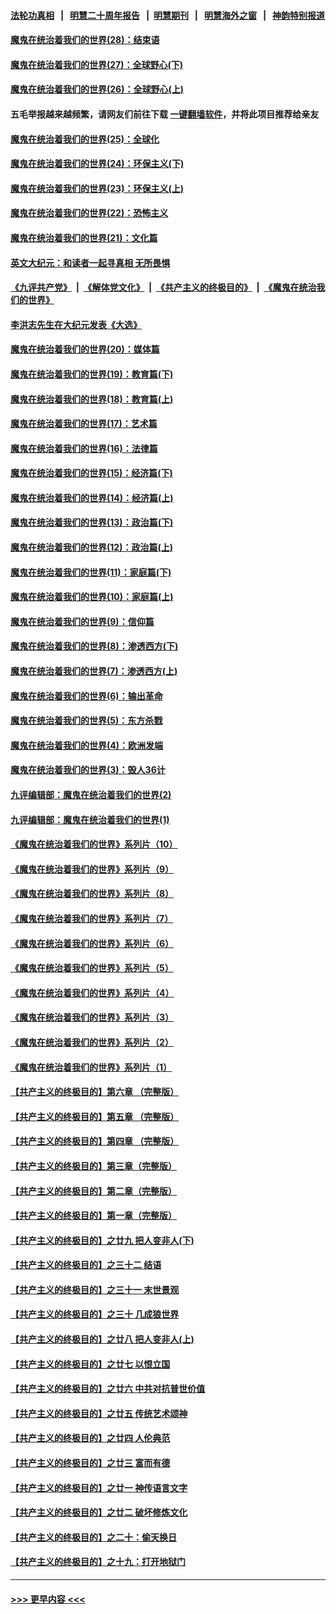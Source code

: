 #### [法轮功真相](https://github.com/gfw-breaker/truth/blob/master/README.md?t=0) &nbsp;&nbsp;|&nbsp;&nbsp; [明慧二十周年报告](https://github.com/gfw-breaker/mh-reports/blob/master/README.md?t=0) &nbsp;&nbsp;|&nbsp;&nbsp;[明慧期刊](https://github.com/gfw-breaker/mh-qikan) &nbsp;&nbsp;|&nbsp;&nbsp; [明慧海外之窗](https://github.com/gfw-breaker/mh-news/blob/master/README.md?t=0) &nbsp;&nbsp;|&nbsp;&nbsp; [神韵特别报道](https://github.com/gfw-breaker/mh-news/blob/master/shenyun.md?t=0)
#### [魔鬼在统治着我们的世界(28)：结束语](../pages/nsc422/n10936246.md?t=06281952) 
#### [魔鬼在统治着我们的世界(27)：全球野心(下)](../pages/nsc422/n10928319.md?t=06281952) 
#### [魔鬼在统治着我们的世界(26)：全球野心(上)](../pages/nsc422/n10900318.md?t=06281952) 
#### 五毛举报越来越频繁，请网友们前往下载 [一键翻墙软件](https://github.com/gfw-breaker/ssr-accounts)，并将此项目推荐给亲友
#### [魔鬼在统治着我们的世界(25)：全球化](../pages/nsc422/n10788205.md?t=06281952) 
#### [魔鬼在统治着我们的世界(24)：环保主义(下)](../pages/nsc422/n10695307.md?t=06281952) 
#### [魔鬼在统治着我们的世界(23)：环保主义(上)](../pages/nsc422/n10688613.md?t=06281952) 
#### [魔鬼在统治着我们的世界(22)：恐怖主义](../pages/nsc422/n10614727.md?t=06281952) 
#### [魔鬼在统治着我们的世界(21)：文化篇](../pages/nsc422/n10597706.md?t=06281952) 
#### [英文大纪元：和读者一起寻真相 无所畏惧](../pages/nsc422/n12542027.md?t=06281952) 
#### [《九评共产党》](https://github.com/begood0513/9ping.md/blob/master/README.md) &nbsp;|&nbsp; [《解体党文化》](../../../../jtdwh.md/blob/master/README.md)  &nbsp;|&nbsp; [《共产主义的终极目的》](../../../../gczydzjmd.md/blob/master/README.md) &nbsp;|&nbsp; [《魔鬼在统治我们的世界》](../../../../mgztzwmdsj.md/blob/master/README.md) 
#### [李洪志先生在大纪元发表《大选》](../pages/nsc422/n12534746.md?t=06281952) 
#### [魔鬼在统治着我们的世界(20)：媒体篇](../pages/nsc422/n10586579.md?t=06281952) 
#### [魔鬼在统治着我们的世界(19)：教育篇(下)](../pages/nsc422/n10564808.md?t=06281952) 
#### [魔鬼在统治着我们的世界(18)：教育篇(上)](../pages/nsc422/n10526970.md?t=06281952) 
#### [魔鬼在统治着我们的世界(17)：艺术篇](../pages/nsc422/n10499093.md?t=06281952) 
#### [魔鬼在统治着我们的世界(16)：法律篇](../pages/nsc422/n10485969.md?t=06281952) 
#### [魔鬼在统治着我们的世界(15)：经济篇(下)](../pages/nsc422/n10469975.md?t=06281952) 
#### [魔鬼在统治着我们的世界(14)：经济篇(上)](../pages/nsc422/n10457370.md?t=06281952) 
#### [魔鬼在统治着我们的世界(13)：政治篇(下)](../pages/nsc422/n10448270.md?t=06281952) 
#### [魔鬼在统治着我们的世界(12)：政治篇(上)](../pages/nsc422/n10444576.md?t=06281952) 
#### [魔鬼在统治着我们的世界(11)：家庭篇(下)](../pages/nsc422/n10440961.md?t=06281952) 
#### [魔鬼在统治着我们的世界(10)：家庭篇(上)](../pages/nsc422/n10435448.md?t=06281952) 
#### [魔鬼在统治着我们的世界(9)：信仰篇](../pages/nsc422/n10432159.md?t=06281952) 
#### [魔鬼在统治着我们的世界(8)：渗透西方(下)](../pages/nsc422/n10429603.md?t=06281952) 
#### [魔鬼在统治着我们的世界(7)：渗透西方(上)](../pages/nsc422/n10426013.md?t=06281952) 
#### [魔鬼在统治着我们的世界(6)：输出革命](../pages/nsc422/n10421536.md?t=06281952) 
#### [魔鬼在统治着我们的世界(5)：东方杀戮](../pages/nsc422/n10417707.md?t=06281952) 
#### [魔鬼在统治着我们的世界(4)：欧洲发端](../pages/nsc422/n10414890.md?t=06281952) 
#### [魔鬼在统治着我们的世界(3)：毁人36计](../pages/nsc422/n10411583.md?t=06281952) 
#### [九评编辑部：魔鬼在统治着我们的世界(2)](../pages/nsc422/n10410036.md?t=06281952) 
#### [九评编辑部：魔鬼在统治着我们的世界(1)](../pages/nsc422/n10406825.md?t=06281952) 
#### [《魔鬼在统治着我们的世界》系列片（10）](../pages/nsc422/n12292670.md?t=06281952) 
#### [《魔鬼在统治着我们的世界》系列片（9）](../pages/nsc422/n12290859.md?t=06281952) 
#### [《魔鬼在统治着我们的世界》系列片（8）](../pages/nsc422/n12287445.md?t=06281952) 
#### [《魔鬼在统治着我们的世界》系列片（7）](../pages/nsc422/n12283425.md?t=06281952) 
#### [《魔鬼在统治着我们的世界》系列片（6）](../pages/nsc422/n12282314.md?t=06281952) 
#### [《魔鬼在统治着我们的世界》系列片（5）](../pages/nsc422/n12281419.md?t=06281952) 
#### [《魔鬼在统治着我们的世界》系列片（4）](../pages/nsc422/n12274024.md?t=06281952) 
#### [《魔鬼在统治着我们的世界》系列片（3）](../pages/nsc422/n12271322.md?t=06281952) 
#### [《魔鬼在统治着我们的世界》系列片（2）](../pages/nsc422/n12269049.md?t=06281952) 
#### [《魔鬼在统治着我们的世界》系列片（1）](../pages/nsc422/n12267575.md?t=06281952) 
#### [【共产主义的终极目的】第六章 （完整版）](../pages/nsc422/n11428913.md?t=06281952) 
#### [【共产主义的终极目的】第五章 （完整版）](../pages/nsc422/n11428912.md?t=06281952) 
#### [【共产主义的终极目的】第四章 （完整版）](../pages/nsc422/n11428907.md?t=06281952) 
#### [【共产主义的终极目的】第三章（完整版）](../pages/nsc422/n11428848.md?t=06281952) 
#### [【共产主义的终极目的】第二章（完整版）](../pages/nsc422/n11428831.md?t=06281952) 
#### [【共产主义的终极目的】第一章（完整版）](../pages/nsc422/n11417651.md?t=06281952) 
#### [【共产主义的终极目的】之廿九 把人变非人(下)](../pages/nsc422/n11344140.md?t=06281952) 
#### [【共产主义的终极目的】之三十二 结语](../pages/nsc422/n11360535.md?t=06281952) 
#### [【共产主义的终极目的】之三十一 末世景观](../pages/nsc422/n11351129.md?t=06281952) 
#### [【共产主义的终极目的】之三十 几成狼世界](../pages/nsc422/n11348280.md?t=06281952) 
#### [【共产主义的终极目的】之廿八 把人变非人(上)](../pages/nsc422/n11340492.md?t=06281952) 
#### [【共产主义的终极目的】之廿七 以恨立国](../pages/nsc422/n11336944.md?t=06281952) 
#### [【共产主义的终极目的】之廿六 中共对抗普世价值](../pages/nsc422/n11324785.md?t=06281952) 
#### [【共产主义的终极目的】之廿五 传统艺术颂神](../pages/nsc422/n11296396.md?t=06281952) 
#### [【共产主义的终极目的】之廿四 人伦典范](../pages/nsc422/n11296397.md?t=06281952) 
#### [【共产主义的终极目的】之廿三 富而有德](../pages/nsc422/n11283598.md?t=06281952) 
#### [【共产主义的终极目的】之廿一 神传语言文字](../pages/nsc422/n11263265.md?t=06281952) 
#### [【共产主义的终极目的】之廿二 破坏修炼文化](../pages/nsc422/n11245728.md?t=06281952) 
#### [【共产主义的终极目的】之二十：偷天换日](../pages/nsc422/n11238846.md?t=06281952) 
#### [【共产主义的终极目的】之十九：打开地狱门](../pages/nsc422/n11206376.md?t=06281952) 

----
#### [ >>> 更早内容 <<< ](../indexes/nsc422-earlier.md)
